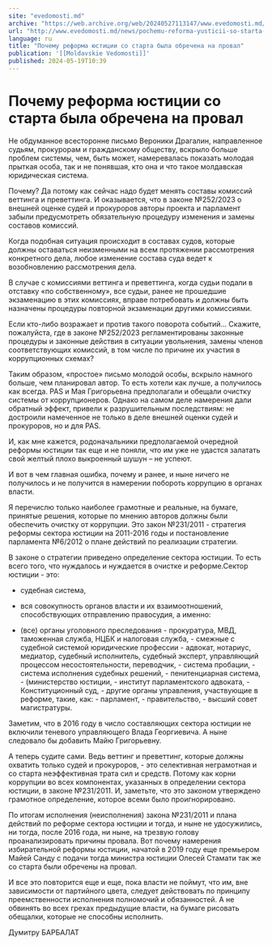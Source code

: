 ```yaml
---
site: "evedomosti.md"
archive: "https://web.archive.org/web/20240527113147/www.evedomosti.md/news/pochemu-reforma-yusticii-so-starta-byla-obrechena-na-proval"
url: "http://www.evedomosti.md/news/pochemu-reforma-yusticii-so-starta-byla-obrechena-na-proval"
language: ru
title: "Почему реформа юстиции со старта была обречена на провал"
publication: '[[Moldavskie Vedomosti]]'
published: 2024-05-19T10:39
---
```


# Почему реформа юстиции со старта была обречена на провал

Не обдуманное всесторонне письмо Вероники Драгалин, направленное судьям, прокурорам и гражданскому обществу, вскрыло больше проблем системы, чем, быть может, намеревалась показать молодая прыткая особа, так и не понявшая, кто она и что такое молдавская юридическая система.

Почему? Да потому как сейчас надо будет менять составы комиссий веттинга и преветтинга. И оказывается, что в законе №252/2023 о внешней оценке судей и прокуроров авторы проекта и парламент забыли предусмотреть обязательную процедуру изменения и замены составов комиссий.

Когда подобная ситуация происходит в составах судов, которые должны оставаться неизменными на всем протяжении рассмотрения конкретного дела, любое изменение состава суда ведет к возобновлению рассмотрения дела.

В случае с комиссиями веттинга и преветтинга, когда судьи подали в отставку «по собственному», все судьи, ранее не прошедшие экзаменацию в этих комиссиях, вправе потребовать и должны быть назначены процедуры повторной экзаменации другими комиссиями.

Если кто-либо возражает и против такого поворота событий… Скажите, пожалуйста, где в законе №252/2023 регламентированы законные процедуры и законные действия в ситуации увольнения, замены членов соответствующих комиссий, в том числе по причине их участия в коррупционных схемах?

Таким образом, «простое» письмо молодой особы, вскрыло намного больше, чем планировал автор. То есть хотели как лучше, а получилось как всегда. PAS и Мая Григорьевна предполагали и обещали очистку системы от коррупционеров. Однако на самом деле намерения дали обратный эффект, привели к разрушительным последствиям: не достроили намеченное не только в деле внешней оценки судей и прокуроров, но и для PAS.

И, как мне кажется, родоначальники предполагаемой очередной реформы юстиции так еще и не поняли, что им уже не удастся залатать свой желтый плохо выкроенный шушун – не успеют.

И вот в чем главная ошибка, почему и ранее, и ныне ничего не получилось и не получится в намерении побороть коррупцию в органах власти.

Я перечислю только наиболее грамотные и реальные, на бумаге, принятые решения, которые по мнению авторов должны были обеспечить очистку от коррупции. Это закон №231/2011 - стратегия реформы сектора юстиции на 2011-2016 годы и постановление парламента №6/2012 о плане действий по реализации стратегии.

В законе о стратегии приведено определение сектора юстиции. То есть всего того, что нуждалось и нуждается в очистке и реформе.Сектор юстиции - это:

* судебная система,

* вся совокупность органов власти и их взаимоотношений, способствующих отправлению правосудия, а именно:

- (все) органы уголовного преследования - прокуратура, МВД, таможенная служба, НЦБК и налоговая служба, - смежные с судебной системой юридические профессии - адвокат, нотариус, медиатор, судебный исполнитель, судебный эксперт, управляющий процессом несостоятельности, переводчик, - система пробации, - система исполнения судебных решений, - пенитенциарная система, - (министерство юстиции, - институт парламентского адвоката, - Конституционный суд, - другие органы управления, участвующие в реформе, такие, как: - парламент, - правительство, - высший совет магистратуры.

Заметим, что в 2016 году в число составляющих сектора юстиции не включили теневого управляющего Влада Георгиевича. А ныне следовало бы добавить Майю Григорьевну.

А теперь судите сами. Ведь веттинг и преветтинг, которые должны охватить только судей и прокуроров, - это селективная неграмотная и со старта неэффективная трата сил и средств. Потому как корни коррупции во всех компонентах, указанных в определении сектора юстиции, в законе №231/2011. И, заметьте, что это законом утверждено грамотное определение, которое всеми было проигнорировано.

По итогам исполнения (неисполнения) закона №231/2011 и плана действий по реформе сектора юстиции и тогда, и ныне не удосужились, ни тогда, после 2016 года, ни ныне, на трезвую голову проанализировать причины провала. Вот почему намерения избирательной реформы юстиции, начатой в 2019 году еще премьером Майей Санду с подачи тогда министра юстиции Олесей Стамати так же со старта были обречены на провал.

И все это повторится еще и еще, пока власти не поймут, что им, вне зависимости от партийного цвета, следует действовать по принципу преемственности исполнения полномочий и обязанностей. А не обвинять во всех грехах предыдущие власти, на бумаге рисовать обещалки, которые не способны исполнить.

Думитру БАРБАЛАТ